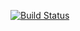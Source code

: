 [![Build Status](https://travis-ci.org/deepankar1994/travischeck.svg?branch=master)](https://travis-ci.org/deepankar1994/travischeck)